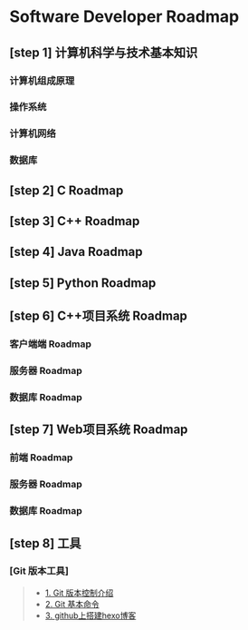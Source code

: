 # Software Developer Roadmap

## [step 1] 计算机科学与技术基本知识

### 计算机组成原理

### 操作系统

### 计算机网络

### 数据库

## [step 2] C Roadmap

## [step 3] C++ Roadmap

## [step 4] Java Roadmap

## [step 5] Python Roadmap

## [step 6] C++项目系统 Roadmap

### 客户端端 Roadmap

### 服务器 Roadmap

### 数据库 Roadmap

## [step 7] Web项目系统 Roadmap

### 前端 Roadmap

### 服务器 Roadmap

### 数据库 Roadmap

## [step 8] 工具

### [Git 版本工具]

>* [1. Git 版本控制介绍](https://github.com/wangbinbin0326/note/wiki/%5BGit%5D-1.-%E7%89%88%E6%9C%AC%E6%8E%A7%E5%88%B6%E4%BB%8B%E7%BB%8D)
>* [2. Git 基本命令](https://github.com/wangbinbin0326/note/wiki/%5BGit%5D-2.-%E5%9F%BA%E6%9C%AC%E5%91%BD%E4%BB%A4)
>* [3. github上搭建hexo博客](https://github.com/wangbinbin0326/note/wiki/%5BGit%5D-3.-github%E4%B8%8A%E6%90%AD%E5%BB%BAhexo%E5%8D%9A%E5%AE%A2)
